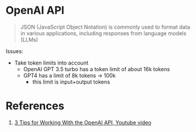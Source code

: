 # OpenAI API
> JSON (JavaScript Object Notation) is commonly used to format data in various applications, including responses from language models (LLMs)

Issues:
- Take token limits into account
  - OpenAI GPT 3.5 turbo has a token limit of about 16k tokens
  - GPT4 has a limit of 8k tokens -> 100k
    - this limit is input+output tokens

# References
1. [3 Tips for Working With the OpenAI API, Youtube video](https://www.youtube.com/watch?v=6NShYzAV1Lo)
